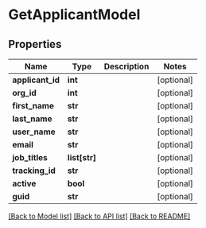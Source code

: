 # GetApplicantModel

## Properties
Name | Type | Description | Notes
------------ | ------------- | ------------- | -------------
**applicant_id** | **int** |  | [optional] 
**org_id** | **int** |  | [optional] 
**first_name** | **str** |  | [optional] 
**last_name** | **str** |  | [optional] 
**user_name** | **str** |  | [optional] 
**email** | **str** |  | [optional] 
**job_titles** | **list[str]** |  | [optional] 
**tracking_id** | **str** |  | [optional] 
**active** | **bool** |  | [optional] 
**guid** | **str** |  | [optional] 

[[Back to Model list]](../README.md#documentation-for-models) [[Back to API list]](../README.md#documentation-for-api-endpoints) [[Back to README]](../README.md)


